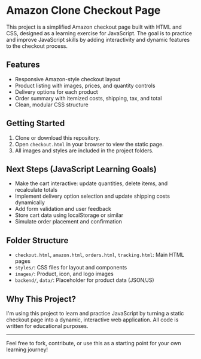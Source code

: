 # Amazon Clone Checkout Page

This project is a simplified Amazon checkout page built with HTML and CSS, designed as a learning exercise for JavaScript. The goal is to practice and improve JavaScript skills by adding interactivity and dynamic features to the checkout process.

## Features
- Responsive Amazon-style checkout layout
- Product listing with images, prices, and quantity controls
- Delivery options for each product
- Order summary with itemized costs, shipping, tax, and total
- Clean, modular CSS structure

## Getting Started
1. Clone or download this repository.
2. Open `checkout.html` in your browser to view the static page.
3. All images and styles are included in the project folders.

## Next Steps (JavaScript Learning Goals)
- Make the cart interactive: update quantities, delete items, and recalculate totals
- Implement delivery option selection and update shipping costs dynamically
- Add form validation and user feedback
- Store cart data using localStorage or similar
- Simulate order placement and confirmation

## Folder Structure
- `checkout.html`, `amazon.html`, `orders.html`, `tracking.html`: Main HTML pages
- `styles/`: CSS files for layout and components
- `images/`: Product, icon, and logo images
- `backend/`, `data/`: Placeholder for product data (JSON/JS)

## Why This Project?
I'm using this project to learn and practice JavaScript by turning a static checkout page into a dynamic, interactive web application. All code is written for educational purposes.

---

Feel free to fork, contribute, or use this as a starting point for your own learning journey!

